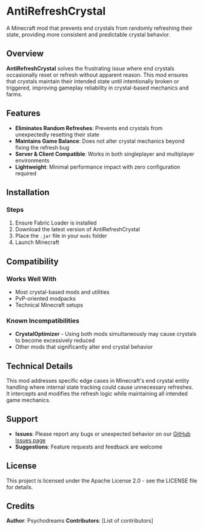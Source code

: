 # AntiRefreshCrystal

A Minecraft mod that prevents end crystals from randomly refreshing their state, providing more consistent and predictable crystal behavior.

## Overview

**AntiRefreshCrystal** solves the frustrating issue where end crystals occasionally reset or refresh without apparent reason. This mod ensures that crystals maintain their intended state until intentionally broken or triggered, improving gameplay reliability in crystal-based mechanics and farms.

## Features

- **Eliminates Random Refreshes**: Prevents end crystals from unexpectedly resetting their state
- **Maintains Game Balance**: Does not alter crystal mechanics beyond fixing the refresh bug
- **Server & Client Compatible**: Works in both singleplayer and multiplayer environments
- **Lightweight**: Minimal performance impact with zero configuration required

## Installation

### Steps
1. Ensure Fabric Loader is installed
2. Download the latest version of AntiRefreshCrystal
3. Place the `.jar` file in your `mods` folder
4. Launch Minecraft

## Compatibility

### Works Well With
- Most crystal-based mods and utilities
- PvP-oriented modpacks
- Technical Minecraft setups

### Known Incompatibilities
- **CrystalOptimizer** - Using both mods simultaneously may cause crystals to become excessively reduced
- Other mods that significantly alter end crystal behavior

## Technical Details

This mod addresses specific edge cases in Minecraft's end crystal entity handling where internal state tracking could cause unnecessary refreshes. It intercepts and modifies the refresh logic while maintaining all intended game mechanics.

## Support

- **Issues**: Please report any bugs or unexpected behavior on our [GitHub Issues page](https://github.com/wxlksy/AntiRefreshCrystal/issues)
- **Suggestions**: Feature requests and feedback are welcome

## License

This project is licensed under the Apache License 2.0 - see the LICENSE file for details.

## Credits

**Author**: Psychodreams 
**Contributors**: [List of contributors]
